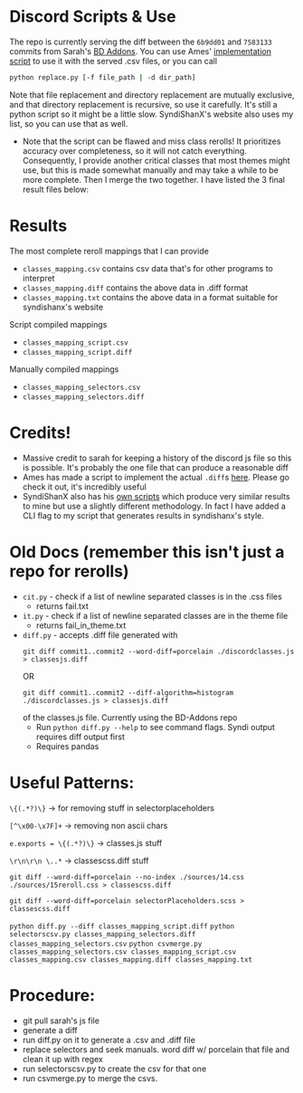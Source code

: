 # Discord Scripts & Use
The repo is currently serving the diff between the `6b9dd01` and `7583133` commits from Sarah's [BD Addons](https://github.com/itmesarah/classchanges/commits/main/discordclasses.js). You can use Ames' [implementation script](https://github.com/accrazed/far) to use it with the served .csv files, or you can call 
```bash
python replace.py [-f file_path | -d dir_path]
``` 
Note that file replacement and directory replacement are mutually exclusive, and that directory replacement is recursive, so use it carefully. It's still a python script so it might be a little slow.
SyndiShanX's website also uses my list, so you can use that as well.

- Note that the script can be flawed and miss class rerolls! It prioritizes accuracy over completeness, so it will not catch everything. Consequently, I provide another critical classes that most themes might use, but this is made somewhat manually and may take a while to be more complete. Then I merge the two together. I have listed the 3 final result files below:

# Results
The most complete reroll mappings that I can provide 
- `classes_mapping.csv` contains csv data that's for other programs to interpret
- `classes_mapping.diff` contains the above data in .diff format
- `classes_mapping.txt` contains the above data in a format suitable for syndishanx's website

Script compiled mappings
- `classes_mapping_script.csv`
- `classes_mapping_script.diff`

Manually compiled mappings 
- `classes_mapping_selectors.csv`
- `classes_mapping_selectors.diff`

# Credits!
- Massive credit to sarah for keeping a history of the discord js file so this is possible. It's probably the one file that can produce a reasonable diff
- Ames has made a script to implement the actual `.diff`s  [here](https://github.com/accrazed/far). Please go check it out, it's incredibly useful
- SyndiShanX also has his [own scripts](https://github.com/SyndiShanX/Update-Classes) which produce very similar results to mine but use a slightly different methodology. In fact I have added a CLI flag to my script that generates results in syndishanx's style. 

# Old Docs (remember this isn't just a repo for rerolls)
- `cit.py` - check if a list of newline separated classes is in the .css files
    - returns fail.txt
- `it.py` - check if a list of newline separated classes are in the theme file 
    - returns fail_in_theme.txt
- `diff.py` - accepts .diff file generated with 
    ```git
    git diff commit1..commit2 --word-diff=porcelain ./discordclasses.js > classesjs.diff
    ``` 
    OR 
    ```git
    git diff commit1..commit2 --diff-algorithm=histogram ./discordclasses.js > classesjs.diff 
    ```
    of the classes.js file. Currently using the BD-Addons repo
    - Run `python diff.py --help` to see command flags. Syndi output requires diff output first
    - Requires pandas

# Useful Patterns:
`\{(.*?)\}` -> for removing stuff in selectorplaceholders

`[^\x00-\x7F]+` -> removing non ascii chars

`e.exports = \{(.*?)\}` -> classes.js stuff

`\r\n\r\n \..*` -> classescss.diff stuff

`git diff --word-diff=porcelain --no-index ./sources/14.css ./sources/15reroll.css > classescss.diff`

`git diff --word-diff=porcelain selectorPlaceholders.scss > classescss.diff`

`python diff.py --diff classes_mapping_script.diff`
`python selectorscsv.py classes_mapping_selectors.diff classes_mapping_selectors.csv`
`python csvmerge.py classes_mapping_selectors.csv classes_mapping_script.csv classes_mapping.csv classes_mapping.diff classes_mapping.txt`

# Procedure:
- git pull sarah's js file
- generate a diff
- run diff.py on it to generate a .csv and .diff file
- replace selectors and seek manuals. word diff w/ porcelain that file and clean it up with regex 
- run selectorscsv.py to create the csv for that one
- run csvmerge.py to merge the csvs.